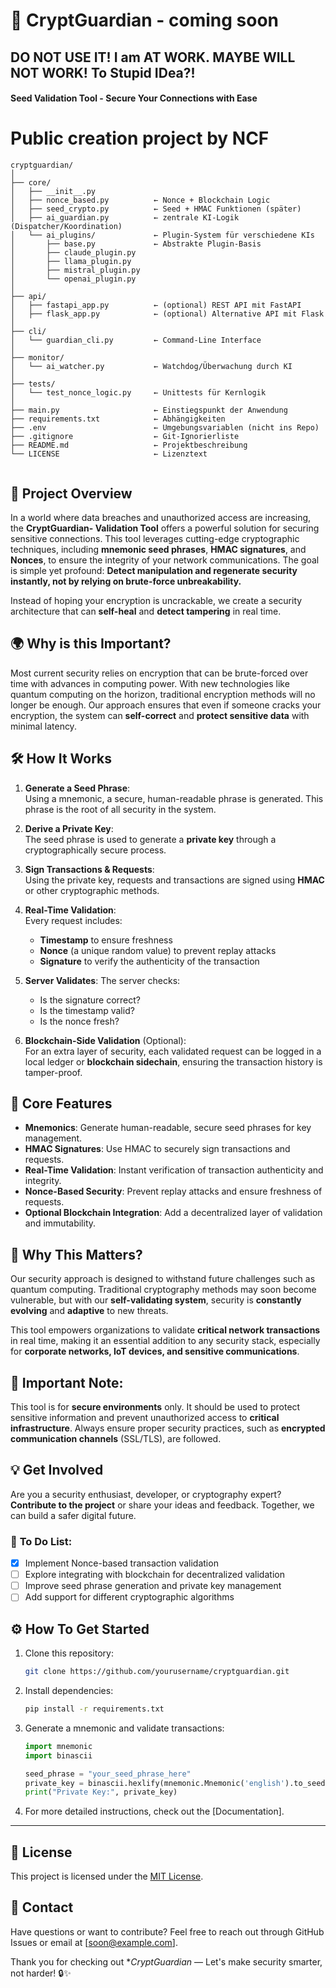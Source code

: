 # 🔐 CryptGuardian - coming soon 
## DO NOT USE IT! I am AT WORK. MAYBE WILL NOT WORK! To Stupid IDea?!
#### **Seed Validation Tool** - Secure Your Connections with Ease

# Public creation project by NCF

```
cryptguardian/
│
├── core/
│   ├── __init__.py
│   ├── nonce_based.py          ← Nonce + Blockchain Logic
│   ├── seed_crypto.py          ← Seed + HMAC Funktionen (später)
│   ├── ai_guardian.py          ← zentrale KI-Logik (Dispatcher/Koordination)
│   └── ai_plugins/             ← Plugin-System für verschiedene KIs
│       ├── base.py             ← Abstrakte Plugin-Basis
│       ├── claude_plugin.py
│       ├── llama_plugin.py
│       ├── mistral_plugin.py
│       └── openai_plugin.py
│
├── api/
│   ├── fastapi_app.py          ← (optional) REST API mit FastAPI
│   ├── flask_app.py            ← (optional) Alternative API mit Flask
│
├── cli/
│   └── guardian_cli.py         ← Command-Line Interface
│
├── monitor/
│   └── ai_watcher.py           ← Watchdog/Überwachung durch KI
│
├── tests/
│   └── test_nonce_logic.py     ← Unittests für Kernlogik
│
├── main.py                     ← Einstiegspunkt der Anwendung
├── requirements.txt            ← Abhängigkeiten
├── .env                        ← Umgebungsvariablen (nicht ins Repo)
├── .gitignore                  ← Git-Ignorierliste
├── README.md                   ← Projektbeschreibung
└── LICENSE                     ← Lizenztext


```
## 🚀 **Project Overview**

In a world where data breaches and unauthorized access are increasing, the **CryptGuardian- Validation Tool** offers a powerful solution for securing sensitive connections. This tool leverages cutting-edge cryptographic techniques, including **mnemonic seed phrases**, **HMAC signatures**, and **Nonces**, to ensure the integrity of your network communications. The goal is simple yet profound: **Detect manipulation and regenerate security instantly, not by relying on brute-force unbreakability.**

Instead of hoping your encryption is uncrackable, we create a security architecture that can **self-heal** and **detect tampering** in real time.

## 🌍 **Why is this Important?**

Most current security relies on encryption that can be brute-forced over time with advances in computing power. With new technologies like quantum computing on the horizon, traditional encryption methods will no longer be enough. Our approach ensures that even if someone cracks your encryption, the system can **self-correct** and **protect sensitive data** with minimal latency.

## 🛠️ **How It Works**

1. **Generate a Seed Phrase**:  
   Using a mnemonic, a secure, human-readable phrase is generated. This phrase is the root of all security in the system.

2. **Derive a Private Key**:  
   The seed phrase is used to generate a **private key** through a cryptographically secure process.

3. **Sign Transactions & Requests**:  
   Using the private key, requests and transactions are signed using **HMAC** or other cryptographic methods.

4. **Real-Time Validation**:  
   Every request includes:
   - **Timestamp** to ensure freshness
   - **Nonce** (a unique random value) to prevent replay attacks
   - **Signature** to verify the authenticity of the transaction
   
5. **Server Validates**:
   The server checks:
   - Is the signature correct?
   - Is the timestamp valid?
   - Is the nonce fresh?

6. **Blockchain-Side Validation** (Optional):  
   For an extra layer of security, each validated request can be logged in a local ledger or **blockchain sidechain**, ensuring the transaction history is tamper-proof.

## 🔑 **Core Features**

- **Mnemonics**: Generate human-readable, secure seed phrases for key management.
- **HMAC Signatures**: Use HMAC to securely sign transactions and requests.
- **Real-Time Validation**: Instant verification of transaction authenticity and integrity.
- **Nonce-Based Security**: Prevent replay attacks and ensure freshness of requests.
- **Optional Blockchain Integration**: Add a decentralized layer of validation and immutability.

## 🧠 **Why This Matters?**

Our security approach is designed to withstand future challenges such as quantum computing. Traditional cryptography methods may soon become vulnerable, but with our **self-validating system**, security is **constantly evolving** and **adaptive** to new threats.

This tool empowers organizations to validate **critical network transactions** in real time, making it an essential addition to any security stack, especially for **corporate networks, IoT devices, and sensitive communications**.

## 🚨 **Important Note**:

This tool is for **secure environments** only. It should be used to protect sensitive information and prevent unauthorized access to **critical infrastructure**. Always ensure proper security practices, such as **encrypted communication channels** (SSL/TLS), are followed.

## 💡 **Get Involved**

Are you a security enthusiast, developer, or cryptography expert? **Contribute to the project** or share your ideas and feedback. Together, we can build a safer digital future.

### 📝 **To Do List**:
- [x] Implement Nonce-based transaction validation
- [ ] Explore integrating with blockchain for decentralized validation
- [ ] Improve seed phrase generation and private key management
- [ ] Add support for different cryptographic algorithms

## ⚙️ **How To Get Started**

1. Clone this repository:
   ```bash
   git clone https://github.com/yourusername/cryptguardian.git
   ```

2. Install dependencies:

   ```bash
   pip install -r requirements.txt
   ```

3. Generate a mnemonic and validate transactions:

   ```python
   import mnemonic
   import binascii

   seed_phrase = "your_seed_phrase_here"
   private_key = binascii.hexlify(mnemonic.Mnemonic('english').to_seed(seed_phrase)).decode()
   print("Private Key:", private_key)
   ```

4. For more detailed instructions, check out the [Documentation].

---

## 📢 **License**

This project is licensed under the [MIT License](LICENSE).


## 👥 **Contact**

Have questions or want to contribute? Feel free to reach out through GitHub Issues or email at \[[soon@example.com](mailto:email@example.com)].


Thank you for checking out **CryptGuardian* — Let's make security smarter, not harder! 🔒✨

